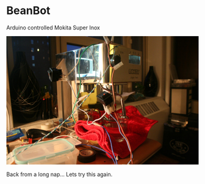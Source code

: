# BeanBot

Arduino controlled Mokita Super Inox

![Mokita Super Inox](https://github.com/philipforget/BeanBot/raw/master/Pictures/mokita.jpg)

Back from a long nap... Lets try this again.
